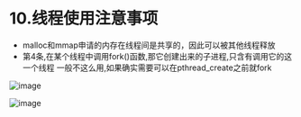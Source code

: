 # 10.线程使用注意事项  

* malloc和mmap申请的内存在线程间是共享的，因此可以被其他线程释放  
* 第4条,在某个线程中调用fork()函数,那它创建出来的子进程,只含有调用它的这一个线程  一般不这么用,如果确实需要可以在pthread_create之前就fork  

![image](https://user-images.githubusercontent.com/58176267/173846597-ff094b22-0e79-4d55-b57b-7635212c55f9.png)  


![image](https://user-images.githubusercontent.com/58176267/173847260-0b5e2135-5a96-458b-ab9e-144828682dd3.png)
